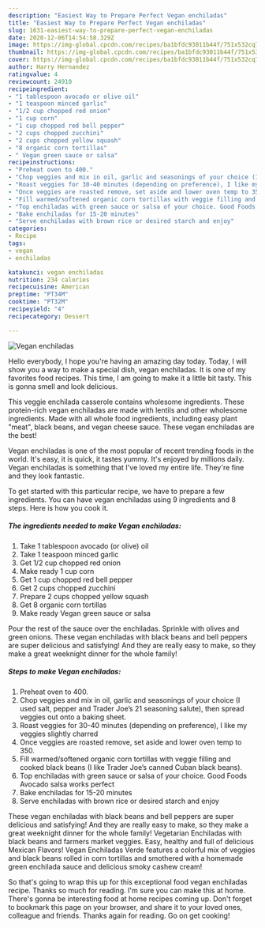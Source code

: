 ```yaml
---
description: "Easiest Way to Prepare Perfect Vegan enchiladas"
title: "Easiest Way to Prepare Perfect Vegan enchiladas"
slug: 1631-easiest-way-to-prepare-perfect-vegan-enchiladas
date: 2020-12-06T14:54:58.329Z
image: https://img-global.cpcdn.com/recipes/ba1bfdc93011b44f/751x532cq70/vegan-enchiladas-recipe-main-photo.jpg
thumbnail: https://img-global.cpcdn.com/recipes/ba1bfdc93011b44f/751x532cq70/vegan-enchiladas-recipe-main-photo.jpg
cover: https://img-global.cpcdn.com/recipes/ba1bfdc93011b44f/751x532cq70/vegan-enchiladas-recipe-main-photo.jpg
author: Harry Hernandez
ratingvalue: 4
reviewcount: 24910
recipeingredient:
- "1 tablespoon avocado or olive oil"
- "1 teaspoon minced garlic"
- "1/2 cup chopped red onion"
- "1 cup corn"
- "1 cup chopped red bell pepper"
- "2 cups chopped zucchini"
- "2 cups chopped yellow squash"
- "8 organic corn tortillas"
- " Vegan green sauce or salsa"
recipeinstructions:
- "Preheat oven to 400."
- "Chop veggies and mix in oil, garlic and seasonings of your choice (I used salt, pepper and Trader Joe’s 21 seasoning salute), then spread veggies out onto a baking sheet."
- "Roast veggies for 30-40 minutes (depending on preference), I like my veggies slightly charred"
- "Once veggies are roasted remove, set aside and lower oven temp to 350."
- "Fill warmed/softened organic corn tortillas with veggie filling and cooked black beans (I like Trader Joe’s canned Cuban black beans)."
- "Top enchiladas with green sauce or salsa of your choice. Good Foods Avocado salsa works perfect"
- "Bake enchiladas for 15-20 minutes"
- "Serve enchiladas with brown rice or desired starch and enjoy"
categories:
- Recipe
tags:
- vegan
- enchiladas

katakunci: vegan enchiladas 
nutrition: 234 calories
recipecuisine: American
preptime: "PT34M"
cooktime: "PT32M"
recipeyield: "4"
recipecategory: Dessert

---
```



![Vegan enchiladas](https://img-global.cpcdn.com/recipes/ba1bfdc93011b44f/751x532cq70/vegan-enchiladas-recipe-main-photo.jpg)

Hello everybody, I hope you're having an amazing day today. Today, I will show you a way to make a special dish, vegan enchiladas. It is one of my favorites food recipes. This time, I am going to make it a little bit tasty. This is gonna smell and look delicious.

This veggie enchilada casserole contains wholesome ingredients. These protein-rich vegan enchiladas are made with lentils and other wholesome ingredients. Made with all whole food ingredients, including easy plant &#34;meat&#34;, black beans, and vegan cheese sauce. These vegan enchiladas are the best!

Vegan enchiladas is one of the most popular of recent trending foods in the world. It's easy, it is quick, it tastes yummy. It's enjoyed by millions daily. Vegan enchiladas is something that I've loved my entire life. They're fine and they look fantastic.


To get started with this particular recipe, we have to prepare a few ingredients. You can have vegan enchiladas using 9 ingredients and 8 steps. Here is how you cook it.

<!--inarticleads1-->

##### The ingredients needed to make Vegan enchiladas:

1. Take 1 tablespoon avocado (or olive) oil
1. Take 1 teaspoon minced garlic
1. Get 1/2 cup chopped red onion
1. Make ready 1 cup corn
1. Get 1 cup chopped red bell pepper
1. Get 2 cups chopped zucchini
1. Prepare 2 cups chopped yellow squash
1. Get 8 organic corn tortillas
1. Make ready  Vegan green sauce or salsa


Pour the rest of the sauce over the enchiladas. Sprinkle with olives and green onions. These vegan enchiladas with black beans and bell peppers are super delicious and satisfying! And they are really easy to make, so they make a great weeknight dinner for the whole family! 

<!--inarticleads2-->

##### Steps to make Vegan enchiladas:

1. Preheat oven to 400.
1. Chop veggies and mix in oil, garlic and seasonings of your choice (I used salt, pepper and Trader Joe’s 21 seasoning salute), then spread veggies out onto a baking sheet.
1. Roast veggies for 30-40 minutes (depending on preference), I like my veggies slightly charred
1. Once veggies are roasted remove, set aside and lower oven temp to 350.
1. Fill warmed/softened organic corn tortillas with veggie filling and cooked black beans (I like Trader Joe’s canned Cuban black beans).
1. Top enchiladas with green sauce or salsa of your choice. Good Foods Avocado salsa works perfect
1. Bake enchiladas for 15-20 minutes
1. Serve enchiladas with brown rice or desired starch and enjoy


These vegan enchiladas with black beans and bell peppers are super delicious and satisfying! And they are really easy to make, so they make a great weeknight dinner for the whole family! Vegetarian Enchiladas with black beans and farmers market veggies. Easy, healthy and full of delicious Mexican Flavors! Vegan Enchiladas Verde features a colorful mix of veggies and black beans rolled in corn tortillas and smothered with a homemade green enchilada sauce and delicious smoky cashew cream! 

So that's going to wrap this up for this exceptional food vegan enchiladas recipe. Thanks so much for reading. I'm sure you can make this at home. There's gonna be interesting food at home recipes coming up. Don't forget to bookmark this page on your browser, and share it to your loved ones, colleague and friends. Thanks again for reading. Go on get cooking!
